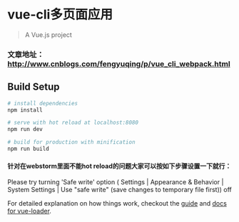 # vue-cli多页面应用
> A Vue.js project

### 文章地址：http://www.cnblogs.com/fengyuqing/p/vue_cli_webpack.html

## Build Setup

``` bash
# install dependencies
npm install

# serve with hot reload at localhost:8080
npm run dev

# build for production with minification
npm run build
```
#### 针对在webstorm里面不能hot reload的问题大家可以按如下步骤设置一下就行：
Please try turning 'Safe write' option ( Settings | Appearance & Behavior | System Settings | Use "safe write" (save changes to temporary file first)) off

For detailed explanation on how things work, checkout the [guide](http://vuejs-templates.github.io/webpack/) and [docs for vue-loader](http://vuejs.github.io/vue-loader).
